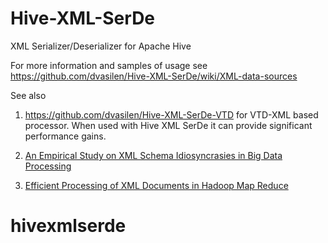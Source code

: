 Hive-XML-SerDe
==============

XML Serializer/Deserializer for Apache Hive

For more information and samples of usage see https://github.com/dvasilen/Hive-XML-SerDe/wiki/XML-data-sources

See also 

1. https://github.com/dvasilen/Hive-XML-SerDe-VTD for VTD-XML based processor. When used with Hive XML SerDe it can provide significant performance  gains.

2. [An Empirical Study on XML Schema Idiosyncrasies in Big Data Processing](http://www.enggjournals.com/ijcse/doc/IJCSE15-07-10-004.pdf)

3. [Efficient Processing of XML Documents in Hadoop Map Reduce](http://www.enggjournals.com/ijcse/doc/IJCSE14-06-09-012.pdf)
# hivexmlserde
